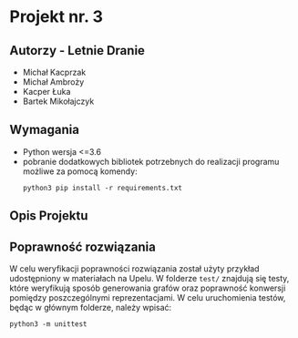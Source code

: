 # Projekt nr. 3

## Autorzy - Letnie Dranie
- Michał Kacprzak
- Michał Ambroży
- Kacper Łuka
- Bartek Mikołajczyk

## Wymagania
- Python wersja <=3.6
- pobranie dodatkowych bibliotek potrzebnych do realizacji programu możliwe za pomocą komendy:
    ```
    python3 pip install -r requirements.txt
    ```
## Opis Projektu

## Poprawność rozwiązania
W celu weryfikacji poprawności rozwiązania został użyty przykład udostępniony w materiałach na Upelu. 
W folderze `test/` znajdują się testy, które weryfikują sposób generowania grafów 
oraz poprawność konwersji pomiędzy poszczególnymi reprezentacjami.
W celu uruchomienia testów, będąc w głównym folderze, należy wpisać:

    
    python3 -m unittest